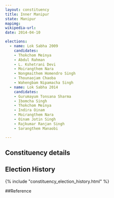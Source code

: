 ```yaml
---
layout: constituency
title: Inner Manipur
state: Manipur
mapimg: 
wikipedia-url: 
date: 2014-04-10

elections: 
  - name: Lok Sabha 2009
    candidates: 
    - Thokchom Meinya 
    - Abdul Rahman 
    - L. Kshetrani Devi 
    - Moirangthem Nara 
    - Nongmaithem Homendro Singh 
    - Thounaojam Chaoba 
    - Wahengbam Nipamacha Singh  
  - name: Lok Sabha 2014
    candidates: 
    - Gurumayum Tonsana Sharma 
    - Ibomcha Singh 
    - Thokchom Meinya 
    - Indira Oinam 
    - Moirangthem Nara 
    - Oinam Jotin Singh 
    - Rajkumar Ranjan Singh 
    - Sarangthem Manaobi  

---
```


## Constituency details


## Election History
{% include "constituency_election_history.html" %}

##Reference
